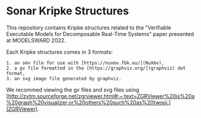 # Sonar Kripke Structures

This repository contains Kripke structures related to the "Verifiable Executable Models for Decomposable Real-Time Systems" paper presented at MODELSWARD 2022.

Each Kripke structures comes in 3 formats:

    1. an smv file for use with [https://nuxmv.fbk.eu/](NuXmv),
    2. a gv file formatted in the [https://graphviz.org/](graphviz) dot format,
    3. an svg image file generated by graphviz.

We recommed viewing the gv files and svg files using [http://zvtm.sourceforge.net/zgrviewer.html#:~:text=ZGRViewer%20is%20a%20graph%20visualizer,or%20others%20such%20as%20twopi.](ZGRViewer).
